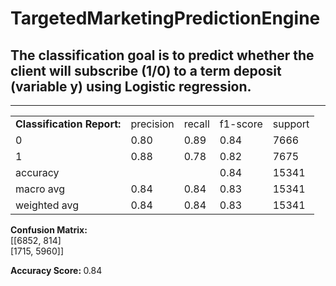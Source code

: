 # TargetedMarketingPredictionEngine
<h2>The classification goal is to predict whether the client will subscribe (1/0) to a term deposit (variable y) using Logistic regression.</h2>
<hr>
<table>
<tr>
<td><b>Classification Report:</b></td>
<td>precision</td>
<td>recall</td>
<td>f1-score</td>
<td>support</td>
</tr>

<tr>
<td>0</td>
<td>0.80</td>
<td>0.89</td>
<td>0.84</td>
<td>7666</td>
</tr>

<tr>
<td>1</td>
<td>0.88</td>
<td>0.78</td>
<td>0.82</td>
<td>7675</td>
</tr>

<tr>
<td>accuracy</td>
<td></td>
<td></td>
<td>0.84</td>
<td>15341</td>
</tr>


<tr>
<td>macro avg</td>
<td>0.84</td>
<td>0.84</td>
<td>0.83</td>
<td>15341</td>
</tr>


<tr>
<td>weighted avg</td>
<td>0.84</td>
<td>0.84</td>
<td>0.83</td>
<td>15341</td>
</tr>
</table>

<b>Confusion Matrix: </b><br>
 [[6852,  814] <br>
[1715, 5960]]
 
<b>Accuracy Score: </b>
 0.84
